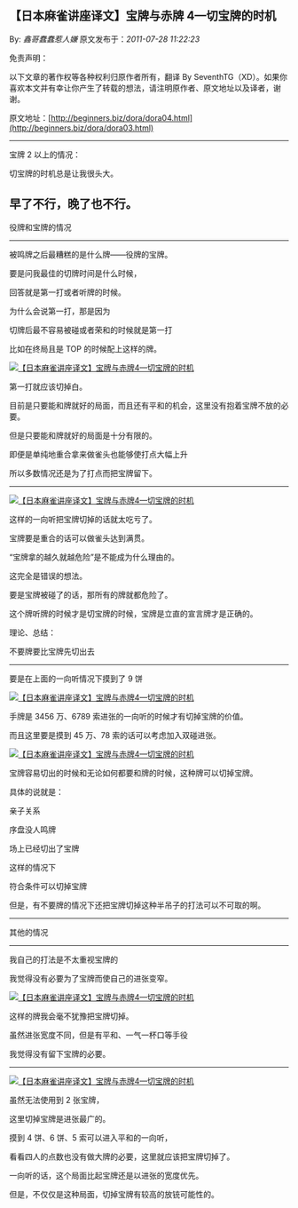 ## 【日本麻雀讲座译文】宝牌与赤牌 4—切宝牌的时机

By: _鑫哥蠢蠢惹人嫌_ 原文发布于：_2011-07-28 11:22:23_

免责声明：

以下文章的著作权等各种权利归原作者所有，翻译 By
SeventhTG（XD）。如果你喜欢本文并有幸让你产生了转载的想法，请注明原作者、原文地址以及译者，谢谢。

原文地址：[http://beginners.biz/dora/dora04.html](http://beginners.biz/dora/dora03.html)

---

宝牌 2 以上的情况：

切宝牌的时机总是让我很头大。

## 早了不行，晚了也不行。

役牌和宝牌的情况

---

被鸣牌之后最糟糕的是什么牌——役牌的宝牌。

要是问我最佳的切牌时间是什么时候，

回答就是第一打或者听牌的时候。

为什么会说第一打，那是因为

切牌后最不容易被碰或者荣和的时候就是第一打

比如在终局且是 TOP 的时候配上这样的牌。

[![【日本麻雀讲座译文】宝牌与赤牌4—切宝牌的时机](http://s10.sinaimg.cn/middle/7f78b76fxa90f1bf5c649&690)](http://photo.blog.sina.com.cn/showpic.html#blogid=7f78b76f0100uh6x&url=http://s10.sinaimg.cn/orignal/7f78b76fxa90f1bf5c649)

第一打就应该切掉白。

目前是只要能和牌就好的局面，而且还有平和的机会，这里没有抱着宝牌不放的必要。

但是只要能和牌就好的局面是十分有限的。

即便是单纯地重合拿来做雀头也能够使打点大幅上升

所以多数情况还是为了打点而把宝牌留下。

---

[![【日本麻雀讲座译文】宝牌与赤牌4—切宝牌的时机](http://s6.sinaimg.cn/middle/7f78b76fxa90f2ddd8535&690)](http://photo.blog.sina.com.cn/showpic.html#blogid=7f78b76f0100uh6x&url=http://s6.sinaimg.cn/orignal/7f78b76fxa90f2ddd8535)

这样的一向听把宝牌切掉的话就太吃亏了。

宝牌要是重合的话可以做雀头达到满贯。

“宝牌拿的越久就越危险”是不能成为什么理由的。

这完全是错误的想法。

要是宝牌被碰了的话，那所有的牌就都危险了。

这个牌听牌的时候才是切宝牌的时候，宝牌是立直的宣言牌才是正确的。

理论、总结：

不要牌要比宝牌先切出去

---

要是在上面的一向听情况下摸到了 9 饼

[![【日本麻雀讲座译文】宝牌与赤牌4—切宝牌的时机](http://s5.sinaimg.cn/middle/7f78b76fxa90f4fc52484&690)](http://photo.blog.sina.com.cn/showpic.html#blogid=7f78b76f0100uh6x&url=http://s5.sinaimg.cn/orignal/7f78b76fxa90f4fc52484)

手牌是 3456 万、6789 索进张的一向听的时候才有切掉宝牌的价值。

而且这里要是摸到 45 万、78 索的话可以考虑加入双碰进张。

[![【日本麻雀讲座译文】宝牌与赤牌4—切宝牌的时机](http://s8.sinaimg.cn/middle/7f78b76fxa90f5ec96a77&690)](http://photo.blog.sina.com.cn/showpic.html#blogid=7f78b76f0100uh6x&url=http://s8.sinaimg.cn/orignal/7f78b76fxa90f5ec96a77)

宝牌容易切出的时候和无论如何都要和牌的时候，这种牌可以切掉宝牌。

具体的说就是：

亲子关系

序盘没人鸣牌

场上已经切出了宝牌

这样的情况下

符合条件可以切掉宝牌

但是，有不要牌的情况下还把宝牌切掉这种半吊子的打法可以不可取的啊。

---

其他的情况

---

我自己的打法是不太重视宝牌的

我觉得没有必要为了宝牌而使自己的进张变窄。

[![【日本麻雀讲座译文】宝牌与赤牌4—切宝牌的时机](http://s2.sinaimg.cn/middle/7f78b76fx774e58d91211&690)](http://photo.blog.sina.com.cn/showpic.html#blogid=7f78b76f0100uh6x&url=http://s2.sinaimg.cn/orignal/7f78b76fx774e58d91211)

这样的牌我会毫不犹豫把宝牌切掉。

虽然进张宽度不同，但是有平和、一气一杯口等手役

我觉得没有留下宝牌的必要。

---

[![【日本麻雀讲座译文】宝牌与赤牌4—切宝牌的时机](http://s3.sinaimg.cn/middle/7f78b76fxa918bcc403f2&690)](http://photo.blog.sina.com.cn/showpic.html#blogid=7f78b76f0100uh6x&url=http://s3.sinaimg.cn/orignal/7f78b76fxa918bcc403f2)

虽然无法使用到 2 张宝牌，

这里切掉宝牌是进张最广的。

摸到 4 饼、6 饼、5 索可以进入平和的一向听，

看看四人的点数也没有做大牌的必要，这里就应该把宝牌切掉了。

一向听的话，这个局面比起宝牌还是以进张的宽度优先。

但是，不仅仅是这种局面，切掉宝牌有较高的放铳可能性的。
